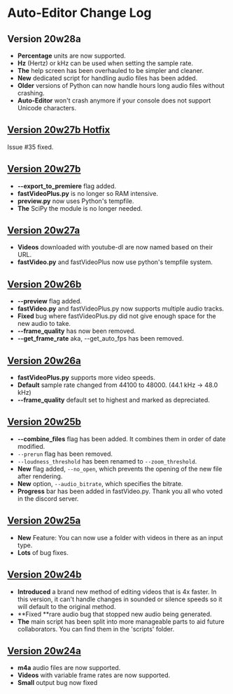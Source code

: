 # Auto-Editor Change Log

## Version 20w28a

* **Percentage** units are now supported.
* **Hz** (Hertz) or kHz can be used when setting the sample rate.
* **The** help screen has been overhauled to be simpler and cleaner.
* **New** dedicated script for handling audio files has been added.
* **Older** versions of Python can now handle hours long audio files without crashing.
* **Auto-Editor** won't crash anymore if your console does not support Unicode characters.


## [Version 20w27b Hotfix](https://github.com/WyattBlue/auto-editor/tree/3786b8b3815c3b0ccc5692fdffa5090aab3ece76)

Issue #35 fixed.


## [Version 20w27b](https://github.com/WyattBlue/auto-editor/tree/a876057b1dbfc97fbccb46e6eb780a165d8afa65)

* **--export_to_premiere** flag added.
* **fastVideoPlus.py** is no longer so RAM intensive.
* **preview.py** now uses Python's tempfile.
* **The** SciPy the module is no longer needed.


## [Version 20w27a](https://github.com/WyattBlue/auto-editor/tree/dc40c66be0c7483840b100c7f58003e8583e0d26)

* **Videos** downloaded with youtube-dl are now named based on their URL.
* **fastVideo.py** and fastVideoPlus now use python's tempfile system.


## [Version 20w26b](https://github.com/WyattBlue/auto-editor/tree/f93313694e8d70f1bf2bccbc01be04baac2507de)

* **--preview** flag added.
* **fastVideo.py** and fastVideoPlus.py now supports multiple audio tracks.
* **Fixed** bug where fastVideoPlus.py did not give enough space for the new audio to take.
* **--frame_quality** has now been removed.
* **--get_frame_rate** aka, --get_auto_fps has been removed.


## [Version 20w26a](https://github.com/WyattBlue/auto-editor/tree/48c7864386b35c6cadc74e120ecf51b790e418af)

* **fastVideoPlus.py** supports more video speeds.
* **Default** sample rate changed from 44100 to 48000. (44.1 kHz -> 48.0 kHz)
* **--frame_quality** default set to highest and marked as depreciated.


## [Version 20w25b](https://github.com/WyattBlue/auto-editor/tree/d17529c13fdf86a8715c416ec2e9e08ab94aff95)

* **--combine_files** flag has been added. It combines them in order of date modified.
* `--prerun` flag has been removed.
* `--loudness_threshold` has been renamed to `--zoom_threshold`.
* **New** flag added, `--no_open`, which prevents the opening of the new file after rendering.
* **New** option, `--audio_bitrate`, which specifies the bitrate.
* **Progress** bar has been added in fastVideo.py. Thank you all who voted in the discord server.


## [Version 20w25a](https://github.com/WyattBlue/auto-editor/tree/adb78278ad1aa2fcb0aadbf0c3c9cad6155c40e7)

* **New** Feature: You can now use a folder with videos in there as an input type.
* **Lots** of bug fixes.


## [Version 20w24b](https://github.com/WyattBlue/auto-editor/tree/d26be702ce1f44a3bcb0f66ac8d80819fdee1d0b)

* **Introduced** a brand new method of editing videos that is 4x faster. In this version, it can't handle changes in sounded or silence speeds so it will default to the original method.
* **Fixed **rare audio bug that stopped new audio being generated.
* **The** main script has been split into more manageable parts to aid future collaborators. You can find them in the 'scripts' folder.


## [Version 20w24a](https://github.com/WyattBlue/auto-editor/tree/39a80b986fd986faeefffa16287e71653d325301)

* **m4a** audio files are now supported.
* **Videos** with variable frame rates are now supported.
* **Small** output bug now fixed

